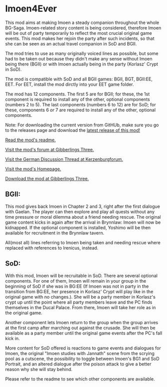 # Imoen4Ever
This mod aims at making Imoen a steady companion throughout the whole BG-Saga. Imoen-related story content is being considered, therefore Imoen will be out of party temporarily to reflect the most crucial original game events. This mod makes her rejoin the party after such incidents, so that she can be seen as an actual travel companion in SoD and BGII.

The mod tries to use as many originally voiced lines as possible, but some had to be taken out because they didn't make any sense without Imoen being there (BGII) or with Imoen actually being in the party (Korlasz' Crypt in SoD).

The mod is compatible with SoD and all BGII games: BGII, BGT, BGII:EE, EET. For EET, install the mod dirctly into your EET game folder.

The mod has 12 components. The first 5 are for BGII; for these, the 1st component is required to install any of the other, optional components (numbers 2 to 5).
The last components (numbers 6 to 12) are for SoD; for these, components 6 *or* 7 are required to install any of the other, optional components.


Note: For downloading the current version from GitHUb, make sure you go to the releases page and download the [latest release of this mod!](https://github.com/Gibberlings3/Imoen4Ever/releases)

[Read the mod's readme.](https://gibberlings3.github.io/Documentation/readmes/readme.imoen_forever.english.txt)

[Visit the mod's forum at Gibberlings Three.](https://www.gibberlings3.net/forums/forum/209-imoen-4-ever/)

[Visit the German Discussion Thread at Kerzenburgforum.](https://www.baldurs-gate.de/index.php?threads/imoen-4-ever-mit-imoen-bgii-erleben.44725/)

[Visit the mod's Homepage.](https://www.gibberlings3.net/mods/other/imoen4ever/)

[Download the mod at Gibberlings Three.](https://www.gibberlings3.net/files/file/1013-imoen-4-ever/)

BGII:
-----------------------------------
This mod gives back Imoen in Chapter 2 and 3, right after the first dialogue with Gaelan. The player can then explore and play all quests without any time pressure or moral dilemma about a friend needing rescue.
The original game content kicks in again after the arrival in Brynnlaw: Imoen will now be kidnapped. If the optional component is installed, Yoshimo will be then available for recruitment in the Brynnlaw tavern.

All(most all) lines referring to Imoen being taken and needing rescue where replaced with references to Irenicus, instead.

SoD:
-----------------------------------
With this mod, Imoen will be recruitable in SoD. There are several optional components. For one of them, Imoen will remain in your group in the beginning of SoD if she was in BG:EE (If Imoen was not in party in the transition from BG:EE, her presence in Korlasz' Crypt will play like in the original game with no changes.). She will be a party member in Korlasz's crypt up until the point where all party members leave and the PC finds themselves in the Ducal Palace. From there, Imoen will take her role as in the original game. 

Another component lets Imoen return to the group when the group arrives at the first camp after marching out against the crusade. She will then be available as a party member until the original game events after the PC's fall kick in.

More content for SoD offered is reactions to game events and dialogues for Imoen, the original "Imoen studies with Jannath" scene from the scrying pool as a cutscene, the possibility to toggle between Imoen's BG1 and SoD Portrait, and an altered dialogue after the poison attack to give a better reason why she will stay behind.

Please refer to the readme to see which other components are available.


